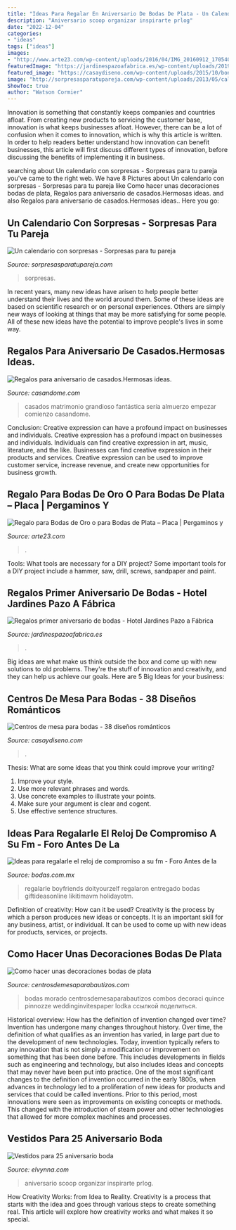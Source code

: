 ```yaml
---
title: "Ideas Para Regalar En Aniversario De Bodas De Plata - Un Calendario Con Sorpresas"
description: "Aniversario scoop organizar inspirarte prlog"
date: "2022-12-04"
categories:
- "ideas"
tags: ["ideas"]
images:
- "http://www.arte23.com/wp-content/uploads/2016/04/IMG_20160912_170540.jpg"
featuredImage: "https://jardinespazoafabrica.es/wp-content/uploads/2019/02/cajas-sopresa-para-novios.jpg"
featured_image: "https://casaydiseno.com/wp-content/uploads/2015/10/bonita.mesa-estilo.-romantico.jpg"
image: "http://sorpresasparatupareja.com/wp-content/uploads/2013/05/calendarioBueno.jpg"
ShowToc: true
author: "Watson Cormier"
---
```



Innovation is something that constantly keeps companies and countries afloat. From creating new products to servicing the customer base, innovation is what keeps businesses afloat. However, there can be a lot of confusion when it comes to innovation, which is why this article is written. In order to help readers better understand how innovation can benefit businesses, this article will first discuss different types of innovation, before discussing the benefits of implementing it in business.

	

		
searching about Un calendario con sorpresas - Sorpresas para tu pareja you've came to the right web. We have 8 Pictures about Un calendario con sorpresas - Sorpresas para tu pareja like Como hacer unas decoraciones bodas de plata, Regalos para aniversario de casados.Hermosas ideas. and also Regalos para aniversario de casados.Hermosas ideas.. Here you go:
		
    
## Un Calendario Con Sorpresas - Sorpresas Para Tu Pareja

<img loading=lazy src="http://sorpresasparatupareja.com/wp-content/uploads/2013/05/calendarioBueno.jpg" onerror="this.onerror=null;this.src='https://tse1.mm.bing.net/th?id=OIP.5p57zK5QBq0zKnAy9t6-tQHaEu&amp;pid=15.1';" alt="Un calendario con sorpresas - Sorpresas para tu pareja">

_Source: sorpresasparatupareja.com_

>sorpresas. 

	

In recent years, many new ideas have arisen to help people better understand their lives and the world around them. Some of these ideas are based on scientific research or on personal experiences. Others are simply new ways of looking at things that may be more satisfying for some people. All of these new ideas have the potential to improve people's lives in some way.

    
## Regalos Para Aniversario De Casados.Hermosas Ideas.

<img loading=lazy src="https://casandome.com/wp-content/uploads/2014/08/regalos-para-aniversario-de-casados-45.jpg" onerror="this.onerror=null;this.src='https://tse4.mm.bing.net/th?id=OIP.xUNCL3WEuqjR15B8XK6YUgHaFV&amp;pid=15.1';" alt="Regalos para aniversario de casados.Hermosas ideas.">

_Source: casandome.com_

>casados matrimonio grandioso fantástica sería almuerzo empezar comienzo casandome. 

	

Conclusion: Creative expression can have a profound impact on businesses and individuals.
Creative expression has a profound impact on businesses and individuals. Individuals can find creative expression in art, music, literature, and the like. Businesses can find creative expression in their products and services. Creative expression can be used to improve customer service, increase revenue, and create new opportunities for business growth.

    
## Regalo Para Bodas De Oro O Para Bodas De Plata – Placa | Pergaminos Y

<img loading=lazy src="http://www.arte23.com/wp-content/uploads/2016/04/IMG_20160912_170540.jpg" onerror="this.onerror=null;this.src='https://tse2.mm.bing.net/th?id=OIP.N73IgJJ6BYV0WqKMe3okMgHaEs&amp;pid=15.1';" alt="Regalo para Bodas de Oro o para Bodas de Plata – Placa | Pergaminos y">

_Source: arte23.com_

>. 

	

Tools: What tools are necessary for a DIY project?
Some important tools for a DIY project include a hammer, saw, drill, screws, sandpaper and paint.

    
## Regalos Primer Aniversario De Bodas - Hotel Jardines Pazo A Fábrica

<img loading=lazy src="https://jardinespazoafabrica.es/wp-content/uploads/2019/02/cajas-sopresa-para-novios.jpg" onerror="this.onerror=null;this.src='https://tse2.mm.bing.net/th?id=OIP.wytiuB-t9I3c4ZgkEPJ7oQHaF7&amp;pid=15.1';" alt="Regalos primer aniversario de bodas - Hotel Jardines Pazo a Fábrica">

_Source: jardinespazoafabrica.es_

>. 

	

Big ideas are what make us think outside the box and come up with new solutions to old problems. They're the stuff of innovation and creativity, and they can help us achieve our goals. Here are 5 Big Ideas for your business: 

    
## Centros De Mesa Para Bodas - 38 Diseños Románticos

<img loading=lazy src="https://casaydiseno.com/wp-content/uploads/2015/10/bonita.mesa-estilo.-romantico.jpg" onerror="this.onerror=null;this.src='https://tse3.mm.bing.net/th?id=OIP.j4847hOddkM2ixaEiT0FSQHaLH&amp;pid=15.1';" alt="Centros de mesa para bodas - 38 diseños románticos">

_Source: casaydiseno.com_

>. 

	

Thesis: What are some ideas that you think could improve your writing?
1. Improve your style.
2. Use more relevant phrases and words.
3. Use concrete examples to illustrate your points.
4. Make sure your argument is clear and cogent.
5. Use effective sentence structures.

    
## Ideas Para Regalarle El Reloj De Compromiso A Su Fm - Foro Antes De La

<img loading=lazy src="https://cdn0.bodas.com.mx/usr/5/1/1/3/cfb_1361547.jpg" onerror="this.onerror=null;this.src='https://tse1.mm.bing.net/th?id=OIP.fJSDp0-1ddt8nkxvNHK4zAHaH2&amp;pid=15.1';" alt="Ideas para regalarle el reloj de compromiso a su fm - Foro Antes de la">

_Source: bodas.com.mx_

>regalarle boyfriends doityourzelf regalaron entregado bodas giftideasonline likitimavm holidayotm. 

	

Definition of creativity: How can it be used?
Creativity is the process by which a person produces new ideas or concepts. It is an important skill for any business, artist, or individual. It can be used to come up with new ideas for products, services, or projects.

    
## Como Hacer Unas Decoraciones Bodas De Plata

<img loading=lazy src="https://centrosdemesaparabautizos.com/wp-content/uploads/2020/04/ideas-para-decoraciones-bodas-de-plata-.jpg" onerror="this.onerror=null;this.src='https://tse2.mm.bing.net/th?id=OIP.5LZuAmh2Kvgnh4EzbQNdlgAAAA&amp;pid=15.1';" alt="Como hacer unas decoraciones bodas de plata">

_Source: centrosdemesaparabautizos.com_

>bodas morado centrosdemesaparabautizos combos decoraci quince pinnozze weddinginvitespaper lodka ссылкой поделиться. 

	

Historical overview: How has the definition of invention changed over time?
Invention has undergone many changes throughout history. Over time, the definition of what qualifies as an invention has varied, in large part due to the development of new technologies. Today, invention typically refers to any innovation that is not simply a modification or improvement on something that has been done before. This includes developments in fields such as engineering and technology, but also includes ideas and concepts that may never have been put into practice.
One of the most significant changes to the definition of invention occurred in the early 1800s, when advances in technology led to a proliferation of new ideas for products and services that could be called inventions. Prior to this period, most innovations were seen as improvements on existing concepts or methods. This changed with the introduction of steam power and other technologies that allowed for more complex machines and processes.

    
## Vestidos Para 25 Aniversario Boda

<img loading=lazy src="https://elvynna.com/images5/1219/vestidos-para-25-aniversario-boda/vestidos-para-25-aniversario-boda-08_6.jpg" onerror="this.onerror=null;this.src='https://tse1.mm.bing.net/th?id=OIP.EX8wYPbMpt2H9KgcQjj92QAAAA&amp;pid=15.1';" alt="Vestidos para 25 aniversario boda">

_Source: elvynna.com_

>aniversario scoop organizar inspirarte prlog. 

	

How Creativity Works: from Idea to Reality.
Creativity is a process that starts with the idea and goes through various steps to create something real. This article will explore how creativity works and what makes it so special.

